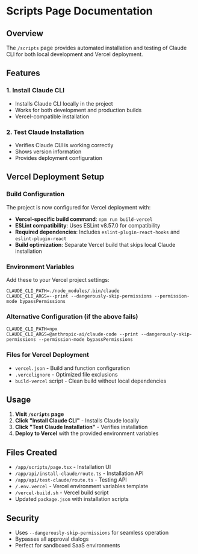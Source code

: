 # Scripts Page Documentation

## Overview
The `/scripts` page provides automated installation and testing of Claude CLI for both local development and Vercel deployment.

## Features

### 1. Install Claude CLI
- Installs Claude CLI locally in the project
- Works for both development and production builds
- Vercel-compatible installation

### 2. Test Claude Installation
- Verifies Claude CLI is working correctly
- Shows version information
- Provides deployment configuration

## Vercel Deployment Setup

### Build Configuration
The project is now configured for Vercel deployment with:
- **Vercel-specific build command**: `npm run build-vercel`
- **ESLint compatibility**: Uses ESLint v8.57.0 for compatibility
- **Required dependencies**: Includes `eslint-plugin-react-hooks` and `eslint-plugin-react`
- **Build optimization**: Separate Vercel build that skips local Claude installation

### Environment Variables
Add these to your Vercel project settings:

```
CLAUDE_CLI_PATH=./node_modules/.bin/claude
CLAUDE_CLI_ARGS=--print --dangerously-skip-permissions --permission-mode bypassPermissions
```

### Alternative Configuration (if the above fails)
```
CLAUDE_CLI_PATH=npx
CLAUDE_CLI_ARGS=@anthropic-ai/claude-code --print --dangerously-skip-permissions --permission-mode bypassPermissions
```

### Files for Vercel Deployment
- `vercel.json` - Build and function configuration
- `.vercelignore` - Optimized file exclusions
- `build-vercel` script - Clean build without local dependencies

## Usage

1. **Visit `/scripts` page**
2. **Click "Install Claude CLI"** - Installs Claude locally
3. **Click "Test Claude Installation"** - Verifies installation
4. **Deploy to Vercel** with the provided environment variables

## Files Created

- `/app/scripts/page.tsx` - Installation UI
- `/app/api/install-claude/route.ts` - Installation API
- `/app/api/test-claude/route.ts` - Testing API
- `/.env.vercel` - Vercel environment variables template
- `/vercel-build.sh` - Vercel build script
- Updated `package.json` with installation scripts

## Security
- Uses `--dangerously-skip-permissions` for seamless operation
- Bypasses all approval dialogs
- Perfect for sandboxed SaaS environments
